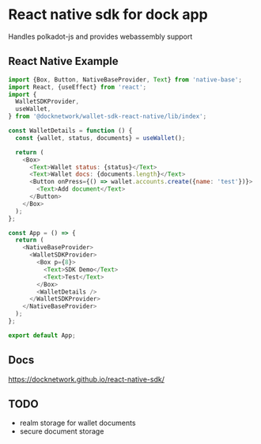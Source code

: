 # React native sdk for dock app

Handles polkadot-js and provides webassembly support 

## React Native Example

```js
import {Box, Button, NativeBaseProvider, Text} from 'native-base';
import React, {useEffect} from 'react';
import {
  WalletSDKProvider,
  useWallet,
} from '@docknetwork/wallet-sdk-react-native/lib/index';

const WalletDetails = function () {
  const {wallet, status, documents} = useWallet();

  return (
    <Box>
      <Text>Wallet status: {status}</Text>
      <Text>Wallet docs: {documents.length}</Text>
      <Button onPress={() => wallet.accounts.create({name: 'test'})}>
        <Text>Add document</Text>
      </Button>
    </Box>
  );
};

const App = () => {
  return (
    <NativeBaseProvider>
      <WalletSDKProvider>
        <Box p={8}>
          <Text>SDK Demo</Text>
          <Text>Test</Text>
        </Box>
        <WalletDetails />
      </WalletSDKProvider>
    </NativeBaseProvider>
  );
};

export default App;

```
## Docs

https://docknetwork.github.io/react-native-sdk/

## TODO

- realm storage for wallet documents
- secure document storage